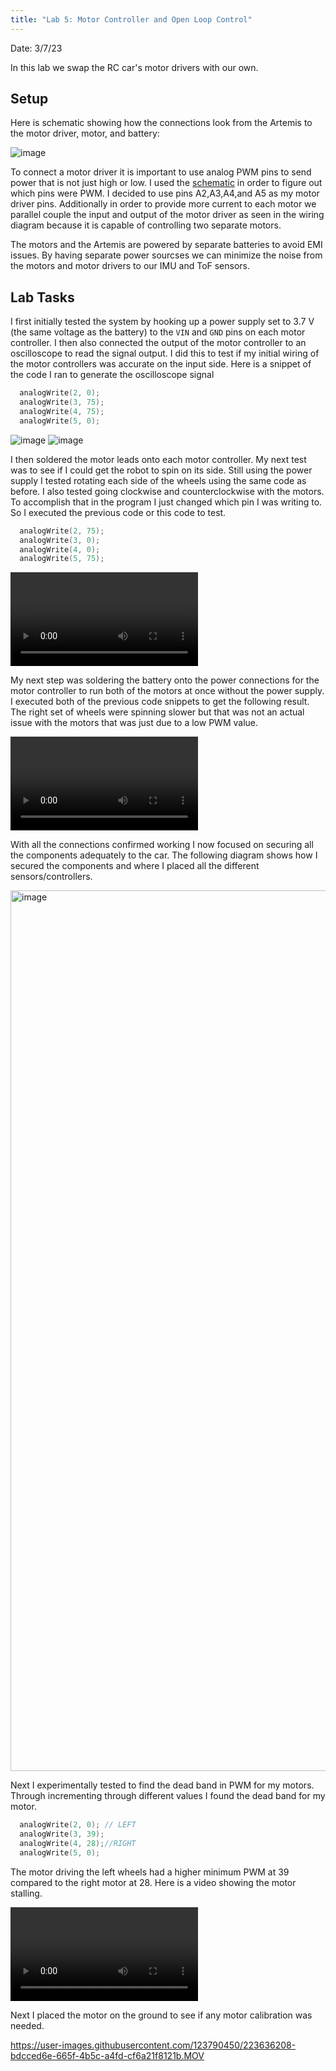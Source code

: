 ```yaml
---
title: "Lab 5: Motor Controller and Open Loop Control"
---
```

Date: 3/7/23

In this lab we swap the RC car's motor drivers with our own.

## Setup

Here is schematic showing how the connections look from the Artemis to the motor driver, motor, and battery:

![image](https://user-images.githubusercontent.com/123790450/223622925-f5dbd90b-e19b-43e7-b718-579dd6ecf059.png)

To connect a motor driver it is important to use analog PWM pins to send power that is not just high or low. I used the [schematic](https://cdn.sparkfun.com/assets/5/5/1/6/3/RedBoard-Artemis-Nano.pdf) in order to figure out which pins were PWM. I decided to use pins A2,A3,A4,and A5 as my motor driver pins. Additionally in order to provide more current to each motor we parallel couple the input and output of the motor driver as seen in the wiring diagram because it is capable of controlling two separate motors.

The motors and the Artemis are powered by separate batteries to avoid EMI issues. By having separate power sourcses we can minimize the noise from the motors and motor drivers to our IMU and ToF sensors.

## Lab Tasks

I first initially tested the system by hooking up a power supply set to 3.7 V (the same voltage as the battery) to the `VIN` and `GND` pins on each motor controller. I then also connected the output of the motor controller to an oscilloscope to read the signal output. I did this to test if my initial wiring of the motor controllers was accurate on the input side. Here is a snippet of the code I ran to generate the oscilloscope signal
```c++
  analogWrite(2, 0);
  analogWrite(3, 75);
  analogWrite(4, 75);
  analogWrite(5, 0);
  ```

![image](https://user-images.githubusercontent.com/123790450/223633756-9062ed6a-4b2f-459f-ba68-dd764ab70137.png)
![image](https://user-images.githubusercontent.com/123790450/223634407-c273f8b2-0106-488d-9760-967e8de8b3ec.png)

I then soldered the motor leads onto each motor controller. My next test was to see if I could get the robot to spin on its side. Still using the power supply I tested rotating each side of the wheels using the same code as before. I also tested going clockwise and counterclockwise with the motors. To accomplish that in the program I just changed which pin I was writing to. So I executed the previous code or this code to test.
```c++
  analogWrite(2, 75);
  analogWrite(3, 0);
  analogWrite(4, 0);
  analogWrite(5, 75);
  ```

<video src="https://user-images.githubusercontent.com/123790450/223635040-1c92fe3c-9338-47fd-b0ff-df26afd08459.MOV" controls="controls" style="max-width: 730px;">
</video>

My next step was soldering the battery onto the power connections for the motor controller to run both of the motors at once without the power supply. I executed both of the previous code snippets to get the following result. The right set of wheels were spinning slower but that was not an actual issue with the motors that was just due to a low PWM value.

<video src="https://user-images.githubusercontent.com/123790450/223635845-30f1b32d-a4bf-4a8c-902f-203285491aa7.MOV" style="max-width: 730px;">
</video>

With all the connections confirmed working I now focused on securing all the components adequately to the car. The following diagram shows how I secured the components and where I placed all the different sensors/controllers.

<img width="1409" alt="image" src="https://user-images.githubusercontent.com/123790450/223640069-882e9967-f45c-4517-8a66-a7842518ed61.png">

Next I experimentally tested to find the dead band in PWM for my motors. Through incrementing through different values I found the dead band for my motor.

```c++
  analogWrite(2, 0); // LEFT
  analogWrite(3, 39);
  analogWrite(4, 28);//RIGHT
  analogWrite(5, 0);
```
The motor driving the left wheels had a higher minimum PWM at 39 compared to the right motor at 28. Here is a video showing the motor stalling.



<video src ="https://user-images.githubusercontent.com/123790450/223639737-ed27f8e5-2de4-4ad4-af0e-f7b57a1fafba.MOV" style = "max-width: 730px;"> </video>





Next I placed the motor on the ground to see if any motor calibration was needed.


https://user-images.githubusercontent.com/123790450/223636208-bdcced6e-665f-4b5c-a4fd-cf6a21f8121b.MOV

